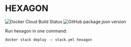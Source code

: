 # HEXAGON

![Docker Cloud Build Status](https://img.shields.io/docker/cloud/build/zhangzisu/hexagon?logo=docker&logoColor=white&style=flat-square)
![GitHub package.json version](https://img.shields.io/github/package-json/v/creativeschool/hexagon?label=package%20version&logo=npm&style=flat-square)

Run hexagon in one command:
```sh
docker stack deploy -c stack.yml hexagon
```

